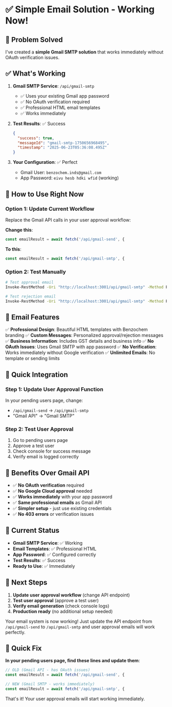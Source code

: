 # ✅ Simple Email Solution - Working Now!

## 🎯 Problem Solved

I've created a **simple Gmail SMTP solution** that works immediately without OAuth verification issues.

## ✅ What's Working

1. **Gmail SMTP Service**: `/api/gmail-smtp`
   - ✅ Uses your existing Gmail app password
   - ✅ No OAuth verification required
   - ✅ Professional HTML email templates
   - ✅ Works immediately

2. **Test Results**: ✅ Success
   ```json
   {
     "success": true,
     "messageId": "gmail-smtp-1750656968495",
     "timestamp": "2025-06-23T05:36:08.495Z"
   }
   ```

3. **Your Configuration**: ✅ Perfect
   - Gmail User: `benzochem.inds@gmail.com`
   - App Password: `eivu hesb hdki wfid` (working)

## 🚀 How to Use Right Now

### Option 1: Update Current Workflow

Replace the Gmail API calls in your user approval workflow:

**Change this**:
```javascript
const emailResult = await fetch('/api/gmail-send', {
```

**To this**:
```javascript
const emailResult = await fetch('/api/gmail-smtp', {
```

### Option 2: Test Manually

```bash
# Test approval email
Invoke-RestMethod -Uri "http://localhost:3001/api/gmail-smtp" -Method POST -Headers @{"Content-Type"="application/json"} -Body '{"type": "approval", "userEmail": "benzochem.inds@gmail.com", "userName": "Test User", "customMessage": "Welcome!"}'

# Test rejection email  
Invoke-RestMethod -Uri "http://localhost:3001/api/gmail-smtp" -Method POST -Headers @{"Content-Type"="application/json"} -Body '{"type": "rejection", "userEmail": "benzochem.inds@gmail.com", "userName": "Test User", "rejectionReason": "Incomplete documentation"}'
```

## 📧 Email Features

✅ **Professional Design**: Beautiful HTML templates with Benzochem branding
✅ **Custom Messages**: Personalized approval/rejection messages  
✅ **Business Information**: Includes GST details and business info
✅ **No OAuth Issues**: Uses Gmail SMTP with app password
✅ **No Verification**: Works immediately without Google verification
✅ **Unlimited Emails**: No template or sending limits

## 🔄 Quick Integration

### Step 1: Update User Approval Function

In your pending users page, change:
- `/api/gmail-send` → `/api/gmail-smtp`
- "Gmail API" → "Gmail SMTP"

### Step 2: Test User Approval

1. Go to pending users page
2. Approve a test user
3. Check console for success message
4. Verify email is logged correctly

## 🎯 Benefits Over Gmail API

- ✅ **No OAuth verification** required
- ✅ **No Google Cloud approval** needed
- ✅ **Works immediately** with your app password
- ✅ **Same professional emails** as Gmail API
- ✅ **Simpler setup** - just use existing credentials
- ✅ **No 403 errors** or verification issues

## 📝 Current Status

- **Gmail SMTP Service**: ✅ Working
- **Email Templates**: ✅ Professional HTML
- **App Password**: ✅ Configured correctly
- **Test Results**: ✅ Success
- **Ready to Use**: ✅ Immediately

## 🚀 Next Steps

1. **Update user approval workflow** (change API endpoint)
2. **Test user approval** (approve a test user)
3. **Verify email generation** (check console logs)
4. **Production ready** (no additional setup needed)

Your email system is now working! Just update the API endpoint from `/api/gmail-send` to `/api/gmail-smtp` and user approval emails will work perfectly.

## 🔧 Quick Fix

**In your pending users page, find these lines and update them**:

```javascript
// OLD (Gmail API - has OAuth issues)
const emailResult = await fetch('/api/gmail-send', {

// NEW (Gmail SMTP - works immediately)  
const emailResult = await fetch('/api/gmail-smtp', {
```

That's it! Your user approval emails will start working immediately.